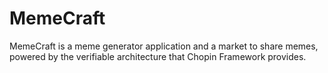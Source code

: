 # MemeCraft

MemeCraft is a meme generator application and a market to share memes, powered by the verifiable architecture that Chopin Framework provides.